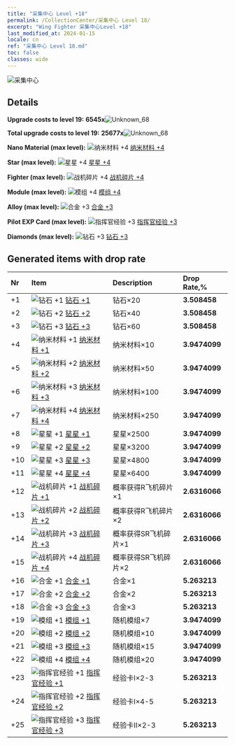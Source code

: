 ```yaml
---
title: "采集中心 Level +18"
permalink: /CollectionCenter/采集中心 Level 18/
excerpt: "Wing Fighter 采集中心Level +18"
last_modified_at: 2024-01-15
locale: cn
ref: "采集中心 Level 18.md"
toc: false
classes: wide
---
```



  ![采集中心](/images/bh_img6.png)

## Details

 **Upgrade costs to level 19:** **6545x**![Unknown_68](/images/item/bh_img25_p.png)

 **Total upgrade costs to level 19:** **25677x**![Unknown_68](/images/item/bh_img25_p.png)

 **Nano Material (max level):** ![纳米材料 +4](/images/cc/CC_Nano_Material_4_p.png) [纳米材料 +4](/cn/CollectionCenter/纳米材料_4/)

 **Star (max level):** ![星星 +4](/images/cc/CC_Star_4_p.png) [星星 +4](/cn/CollectionCenter/星星_4/)

 **Fighter (max level):** ![战机碎片 +4](/images/cc/CC_Fighter_Shard_4_p.png) [战机碎片 +4](/cn/CollectionCenter/战机碎片_4/)

 **Module (max level):** ![模组 +4](/images/cc/CC_Module_4_p.png) [模组 +4](/cn/CollectionCenter/模组_4/)

 **Alloy (max level):** ![合金 +3](/images/cc/CC_Alloy_Plate_3_p.png) [合金 +3](/cn/CollectionCenter/合金_3/)

 **Pilot EXP Card (max level):** ![指挥官经验 +3](/images/cc/CC_Commander_EXP_Card_3_p.png) [指挥官经验 +3](/cn/CollectionCenter/指挥官经验_3/)

 **Diamonds (max level):** ![钻石 +3](/images/cc/CC_Diamond_3_p.png) [钻石 +3](/cn/CollectionCenter/钻石_3/)

## Generated items with drop rate

  |  Nr |     Item   |    Description   |  Drop Rate,% |
  |:----|:-----------|:-----------------|:-------------|
  | +1 | ![钻石 +1](/images/cc/CC_Diamond_1_p.png) [钻石 +1](/cn/CollectionCenter/钻石_1/) | 钻石×20 | **3.508458** |
  | +2 | ![钻石 +2](/images/cc/CC_Diamond_2_p.png) [钻石 +2](/cn/CollectionCenter/钻石_2/) | 钻石×40 | **3.508458** |
  | +3 | ![钻石 +3](/images/cc/CC_Diamond_3_p.png) [钻石 +3](/cn/CollectionCenter/钻石_3/) | 钻石×60 | **3.508458** |
  | +4 | ![纳米材料 +1](/images/cc/CC_Nano_Material_1_p.png) [纳米材料 +1](/cn/CollectionCenter/纳米材料_1/) | 纳米材料×10 | **3.9474099** |
  | +5 | ![纳米材料 +2](/images/cc/CC_Nano_Material_2_p.png) [纳米材料 +2](/cn/CollectionCenter/纳米材料_2/) | 纳米材料×50 | **3.9474099** |
  | +6 | ![纳米材料 +3](/images/cc/CC_Nano_Material_3_p.png) [纳米材料 +3](/cn/CollectionCenter/纳米材料_3/) | 纳米材料×100 | **3.9474099** |
  | +7 | ![纳米材料 +4](/images/cc/CC_Nano_Material_4_p.png) [纳米材料 +4](/cn/CollectionCenter/纳米材料_4/) | 纳米材料×250 | **3.9474099** |
  | +8 | ![星星 +1](/images/cc/CC_Star_1_p.png) [星星 +1](/cn/CollectionCenter/星星_1/) | 星星×2500 | **3.9474099** |
  | +9 | ![星星 +2](/images/cc/CC_Star_2_p.png) [星星 +2](/cn/CollectionCenter/星星_2/) | 星星×3200 | **3.9474099** |
  | +10 | ![星星 +3](/images/cc/CC_Star_3_p.png) [星星 +3](/cn/CollectionCenter/星星_3/) | 星星×4800 | **3.9474099** |
  | +11 | ![星星 +4](/images/cc/CC_Star_4_p.png) [星星 +4](/cn/CollectionCenter/星星_4/) | 星星×6400 | **3.9474099** |
  | +12 | ![战机碎片 +1](/images/cc/CC_Fighter_Shard_1_p.png) [战机碎片 +1](/cn/CollectionCenter/战机碎片_1/) | 概率获得R飞机碎片×1 | **2.6316066** |
  | +13 | ![战机碎片 +2](/images/cc/CC_Fighter_Shard_2_p.png) [战机碎片 +2](/cn/CollectionCenter/战机碎片_2/) | 概率获得R飞机碎片×2 | **2.6316066** |
  | +14 | ![战机碎片 +3](/images/cc/CC_Fighter_Shard_3_p.png) [战机碎片 +3](/cn/CollectionCenter/战机碎片_3/) | 概率获得SR飞机碎片×1 | **2.6316066** |
  | +15 | ![战机碎片 +4](/images/cc/CC_Fighter_Shard_4_p.png) [战机碎片 +4](/cn/CollectionCenter/战机碎片_4/) | 概率获得SR飞机碎片×2 | **2.6316066** |
  | +16 | ![合金 +1](/images/cc/CC_Alloy_Plate_1_p.png) [合金 +1](/cn/CollectionCenter/合金_1/) | 合金×1 | **5.263213** |
  | +17 | ![合金 +2](/images/cc/CC_Alloy_Plate_2_p.png) [合金 +2](/cn/CollectionCenter/合金_2/) | 合金×2 | **5.263213** |
  | +18 | ![合金 +3](/images/cc/CC_Alloy_Plate_3_p.png) [合金 +3](/cn/CollectionCenter/合金_3/) | 合金×3 | **5.263213** |
  | +19 | ![模组 +1](/images/cc/CC_Module_1_p.png) [模组 +1](/cn/CollectionCenter/模组_1/) | 随机模组×7 | **3.9474099** |
  | +20 | ![模组 +2](/images/cc/CC_Module_2_p.png) [模组 +2](/cn/CollectionCenter/模组_2/) | 随机模组×10 | **3.9474099** |
  | +21 | ![模组 +3](/images/cc/CC_Module_3_p.png) [模组 +3](/cn/CollectionCenter/模组_3/) | 随机模组×15 | **3.9474099** |
  | +22 | ![模组 +4](/images/cc/CC_Module_4_p.png) [模组 +4](/cn/CollectionCenter/模组_4/) | 随机模组×20 | **3.9474099** |
  | +23 | ![指挥官经验 +1](/images/cc/CC_Commander_EXP_Card_1_p.png) [指挥官经验 +1](/cn/CollectionCenter/指挥官经验_1/) | 经验卡I×2-3 | **5.263213** |
  | +24 | ![指挥官经验 +2](/images/cc/CC_Commander_EXP_Card_2_p.png) [指挥官经验 +2](/cn/CollectionCenter/指挥官经验_2/) | 经验卡I×4-5 | **5.263213** |
  | +25 | ![指挥官经验 +3](/images/cc/CC_Commander_EXP_Card_3_p.png) [指挥官经验 +3](/cn/CollectionCenter/指挥官经验_3/) | 经验卡II×2-3 | **5.263213** |

